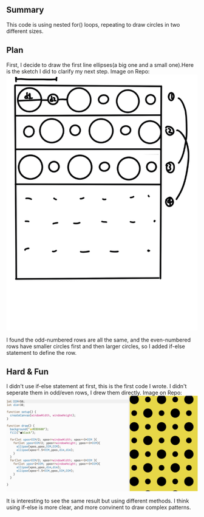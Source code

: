 ## Summary
This code is using nested for() loops, repeating to draw circles in two different sizes.

## Plan
First, I decide to draw the first line ellipses(a big one and a small one).Here is the sketch I did to clarify my next step.
Image on Repo:
![Sketch](./Sketch.jpg)

I found the odd-numbered rows are all the same, and the even-numbered rows have smaller circles first and then larger circles, so I added if-else statement to define the row.

## Hard & Fun
I didn't use if-else statement at first, this is the first code I wrote. I didn't seperate them in odd/even rows, I drew them directly.
Image on Repo:
![First Try](./Prototype.png)

It is interesting to see the same result but using different methods. I think using if-else is more clear, and more convinent to draw complex patterns.